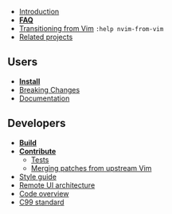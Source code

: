 - [Introduction](Introduction)
- **[FAQ](FAQ)**
- [Transitioning from Vim](https://neovim.io/doc/user/nvim.html#nvim-from-vim) `:help nvim-from-vim`
- [Related projects](Related-projects)

## Users

- **[Install](Installing-Neovim)**
- [Breaking Changes](https://neovim.io/doc/user/news.html#news-breaking)
- [Documentation](http://neovim.io/doc/user/)

## Developers

- **[Build](Building-Neovim)**
- **[Contribute](https://github.com/neovim/neovim/blob/master/CONTRIBUTING.md)**
    - [Tests](https://github.com/neovim/neovim/blob/master/test/README.md)
    - [Merging patches from upstream Vim](Merging-patches-from-upstream-Vim)
- [Style guide](https://neovim.io/doc/user/dev_style.html#dev-style)
- [Remote UI architecture](Remote-UI-architecture)
- [Code overview](Code-overview)
- [C99 standard](http://port70.net/~nsz/c/c99/n1256.html)
